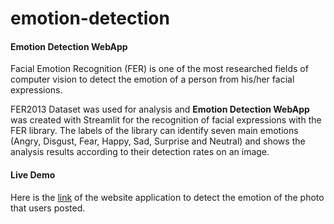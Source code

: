# emotion-detection

#### Emotion Detection WebApp

Facial Emotion Recognition (FER) is one of the most researched fields of computer vision to detect the emotion of a person from his/her facial expressions.

FER2013 Dataset was used for analysis and **Emotion Detection WebApp** was created with Streamlit for the recognition of facial expressions with the FER library. The labels of the library can identify seven main emotions (Angry, Disgust, Fear, Happy, Sad, Surprise and Neutral) and shows the analysis results according to their detection rates on an image.

#### Live Demo
Here is the [link](https://share.streamlit.io/ikkaya/emotion-detection/main/app.py) of the website application to detect the emotion of the photo that users posted.
